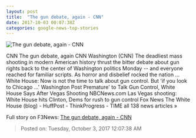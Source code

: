 ```yaml
---
layout: post
title:  "The gun debate, again - CNN"
date: 2017-10-03 00:07:38Z
categories: google-news-top-stories
---
```


![The gun debate, again - CNN](http://i2.cdn.cnn.com/cnnnext/dam/assets/171002171149-01-white-house-flag-half-staff-1002-super-tease.jpg)

CNN The gun debate, again CNN Washington (CNN) The deadliest mass shooting in modern American history thrust the bitter debate about gun rights back to the center of Washington politics Monday -- and everyone reached for familiar scripts. As horror and disbelief rocked the nation ... White House: Now is not the time to talk about gun control. But 'if you look to Chicago …' Washington Post Premature' to Talk Gun Control, White House Says After Vegas Shooting NBCNews.com Las Vegas shooting: White House hits Clinton, Dems for rush to gun control Fox News The White House (blog) - HuffPost - ThinkProgress - TIME all 138 news articles »


Full story on F3News: [The gun debate, again - CNN](http://www.f3nws.com/n/CXxWpC)

> Posted on: Tuesday, October 3, 2017 12:07:38 AM
